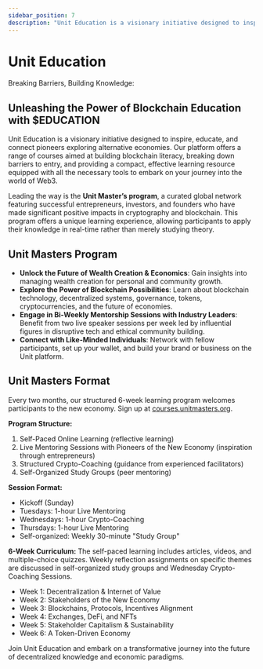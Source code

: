 ```yaml
---
sidebar_position: 7
description: "Unit Education is a visionary initiative designed to inspire, educate, and connect pioneers exploring alternative economies."
---
```


# Unit Education

Breaking Barriers, Building Knowledge:

## Unleashing the Power of Blockchain Education with $EDUCATION

Unit Education is a visionary initiative designed to inspire, educate, and connect pioneers exploring alternative economies. Our platform offers a range of courses aimed at building blockchain literacy, breaking down barriers to entry, and providing a compact, effective learning resource equipped with all the necessary tools to embark on your journey into the world of Web3.

Leading the way is the **Unit Master’s program**, a curated global network featuring successful entrepreneurs, investors, and founders who have made significant positive impacts in cryptography and blockchain. This program offers a unique learning experience, allowing participants to apply their knowledge in real-time rather than merely studying theory.

## Unit Masters Program

- **Unlock the Future of Wealth Creation & Economics**: Gain insights into managing wealth creation for personal and community growth.
- **Explore the Power of Blockchain Possibilities**: Learn about blockchain technology, decentralized systems, governance, tokens, cryptocurrencies, and the future of economies.
- **Engage in Bi-Weekly Mentorship Sessions with Industry Leaders**: Benefit from two live speaker sessions per week led by influential figures in disruptive tech and ethical community building.
- **Connect with Like-Minded Individuals**: Network with fellow participants, set up your wallet, and build your brand or business on the Unit platform.

## Unit Masters Format

Every two months, our structured 6-week learning program welcomes participants to the new economy. Sign up at [courses.unitmasters.org](https://courses.unitmasters.org).

**Program Structure:**

1. Self-Paced Online Learning (reflective learning)
2. Live Mentoring Sessions with Pioneers of the New Economy (inspiration through entrepreneurs)
3. Structured Crypto-Coaching (guidance from experienced facilitators)
4. Self-Organized Study Groups (peer mentoring)

**Session Format:**

- Kickoff (Sunday)
- Tuesdays: 1-hour Live Mentoring
- Wednesdays: 1-hour Crypto-Coaching
- Thursdays: 1-hour Live Mentoring
- Self-organized: Weekly 30-minute "Study Group"

**6-Week Curriculum:**
The self-paced learning includes articles, videos, and multiple-choice quizzes. Weekly reflection assignments on specific themes are discussed in self-organized study groups and Wednesday Crypto-Coaching Sessions.

- Week 1: Decentralization & Internet of Value
- Week 2: Stakeholders of the New Economy
- Week 3: Blockchains, Protocols, Incentives Alignment
- Week 4: Exchanges, DeFi, and NFTs
- Week 5: Stakeholder Capitalism & Sustainability
- Week 6: A Token-Driven Economy

Join Unit Education and embark on a transformative journey into the future of decentralized knowledge and economic paradigms.
